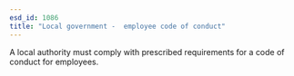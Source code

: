 ```yaml
---
esd_id: 1086
title: "Local government -  employee code of conduct"
---
```


A local authority must comply with prescribed requirements for a code of conduct for employees.

